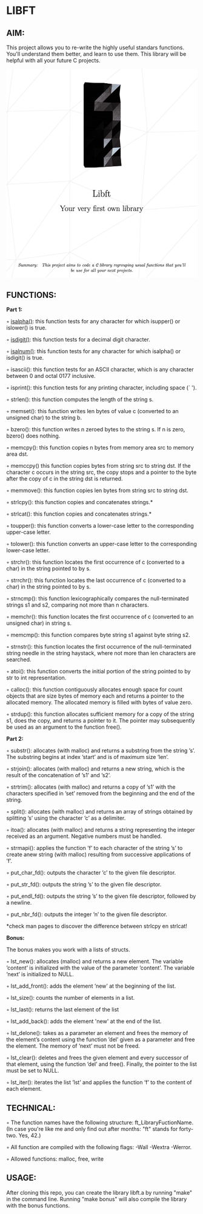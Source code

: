# LIBFT

## AIM:
This project allows you to re-write the highly useful standars functions. You'll understand them better,
and learn to use them. This library will be helpful with all your future C projects.

![](libft.png)

## FUNCTIONS:
**Part 1:**

◦ [isalpha()](libft/ft_isalpha.c): this function tests for any character for which isupper() or islower() is true.

◦ [isdigit()](libft/ft_isdigit.c): this function tests for a decimal digit character.

◦ [isalnum()](libft/ft_isalnum.c): this function tests for any character for which isalpha() or isdigit() is true.

◦ isascii(): this function tests for an ASCII character, which is any character between 0 and octal 0177 inclusive.

◦ isprint(): this function tests for any printing character, including space (` ').

◦ strlen(): this function computes the length of the string s.

◦ memset(): this function writes len bytes of value c (converted to an unsigned char) to the string b.

◦ bzero(): this function writes n zeroed bytes to the string s. If n is zero, bzero() does nothing.

◦ memcpy(): this function copies n bytes from memory area src to memory area dst.

◦ memccpy() this function copies bytes from string src to string dst. If the character c occurs in the string src, the copy stops and a pointer to the byte after the copy of c in the string dst is returned.

◦ memmove(): this function copies len bytes from string src to string dst.

◦ strlcpy(): this function copies and concatenates strings.*

◦ strlcat(): this function copies and concatenates strings.* 

◦ toupper(): this function converts a lower-case letter to the corresponding upper-case letter.

◦ tolower(): this function converts an upper-case letter to the corresponding lower-case letter.

◦ strchr(): this function locates the first occurrence of c (converted to a char) in the string pointed to by s.

◦ strrchr(): this function locates the last occurrence of c (converted to a char) in the string pointed to by s.

◦ strncmp(): this function lexicographically compares the null-terminated strings s1 and s2, comparing not more than n characters.

◦ memchr(): this function locates the first occurrence of c (converted to an unsigned char) in string s.

◦ memcmp(): this function compares byte string s1 against byte string s2.

◦ strnstr(): this function locates the first occurrence of the null-terminated string needle in the string haystack, where not more than len characters are searched.

◦ atoi(): this function converts the initial portion of the string pointed to by str to int representation.

◦ calloc(): this function contiguously allocates enough space for count objects that are size bytes of memory each and returns a pointer to the allocated memory. The allocated memory is filled with bytes of value zero.

◦ strdup(): this function allocates sufficient memory for a copy of the string s1, does the copy, and returns a pointer to it. The pointer may subsequently be used as an argument to the function free().

**Part 2:**

◦ substr(): allocates (with malloc) and returns a substring from the string ’s’. The substring begins at index ’start’ and is of maximum size ’len’.

◦ strjoin(): allocates (with malloc) and returns a new string, which is the result of the concatenation of ’s1’ and ’s2’.

◦ strtrim(): allocates (with malloc) and returns a copy of ’s1’ with the characters specified in ’set’ removed from the beginning and the end of the string.

◦ split(): allocates (with malloc) and returns an array of strings obtained by splitting ’s’ using the character ’c’ as a delimiter.

◦ itoa(): allocates (with malloc) and returns a string representing the integer received as an argument. Negative numbers must be handled.

◦ strmapi(): applies the function ’f’ to each character of the string ’s’ to create anew string (with malloc) resulting from successive applications of ’f’.

◦ put_char_fd(): outputs the character ’c’ to the given file descriptor.

◦ put_str_fd(): outputs the string ’s’ to the given file descriptor.

◦ put_endl_fd(): outputs the string ’s’ to the given file descriptor, followed by a newline.

◦ put_nbr_fd(): outputs the integer ’n’ to the given file descriptor.

*check man pages to discover the difference between strlcpy en strlcat!


**Bonus:**

The bonus makes you work with a lists of structs. 

◦ lst_new(): allocates (malloc) and returns a new element. The variable ’content’ is initialized with the value of the parameter ’content’. The variable ’next’ is initialized to NULL.

◦ lst_add_front(): adds the element ’new’ at the beginning of the list.

◦ lst_size(): counts the number of elements in a list.

◦ lst_last(): returns the last element of the list

◦ lst_add_back(): adds the element 'new' at the end of the list.

◦ lst_delone(): takes as a parameter an element and frees the memory of the element’s content using the function ’del’ given as a parameter and free the element. The memory of ’next’ must not be freed.

◦ lst_clear(): deletes and frees the given element and every successor of that element, using the function ’del’ and free(). Finally, the pointer to the list must be set to NULL.

◦ lst_iter(): iterates the list ’lst’ and applies the function ’f’ to the content of each element.


## TECHNICAL:

◦ The function names have the following structure: ft_LibraryFuctionName. (In case you're like me and only find out after months: "ft" stands for forty-two. Yes, 42.)

◦ All function are compiled with the following flags: -Wall -Wextra -Werror.

◦ Allowed functions: malloc, free, write

## USAGE:

After cloning this repo, you can create the library libft.a by running "make" in the command line. Running "make bonus" will also compile the library with the bonus functions.
